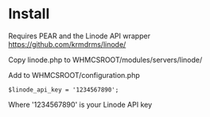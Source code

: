 # Install

Requires PEAR and the Linode API wrapper
<https://github.com/krmdrms/linode/>

Copy linode.php to WHMCSROOT/modules/servers/linode/

Add to WHMCSROOT/configuration.php

```
$linode_api_key = '1234567890';
```

Where '1234567890' is your Linode API key